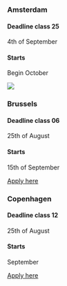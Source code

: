 <div>
<h3>Amsterdam</h3>
<h4>Deadline class 25</h4>
<p>4th of September</p>
<h4>Starts</h4>
<p>Begin October</p>
<a href="#apply_form_ams">
<img class="apply-below-ams" src="/icons/arrow-down.svg" />
</a>
</div>

<div>
<h3>Brussels</h3>
<h4>Deadline class 06</h4>
<p>25th of August</p>
<h4>Starts</h4>
<p>15th of September</p>
<a target="_blank" href="http://hackyourfuture.be/"><p class="applyBtn">Apply here</p></a>
</div>

<div>
<h3>Copenhagen</h3>
<h4>Deadline class 12</h4>
<p>25th of August</p>
<h4>Starts</h4>
<p>September</p>
<a target="_blank" href="http://www.hackyourfuture.dk/apply"><p class="applyBtn">Apply here</p></a>
</div>
